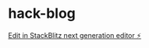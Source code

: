 # hack-blog

[Edit in StackBlitz next generation editor ⚡️](https://stackblitz.com/~/github.com/i809/hack-blog)